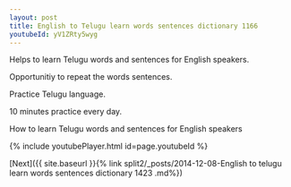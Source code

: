 ```yaml
---
layout: post
title: English to Telugu learn words sentences dictionary 1166 
youtubeId: yV1ZRty5wyg
---
```

 
 
Helps to learn Telugu words and sentences for English speakers.

Opportunitiy to repeat the words sentences. 

Practice Telugu language. 
 
10 minutes practice every day. 
 
How to learn Telugu words and sentences for English speakers 
 
{% include youtubePlayer.html id=page.youtubeId %}
 
 
[Next]({{ site.baseurl }}{% link  split2/_posts/2014-12-08-English to telugu learn words sentences dictionary 1423 .md%})
 
